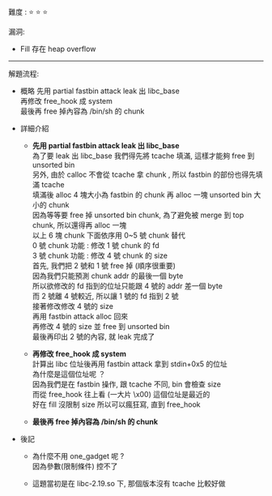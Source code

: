   難度 :  :star: :star: :star: 
  
  漏洞:

  - Fill 存在 heap overflow <br>
       
           
   ---
  
  解題流程:
           
 * 概略 
           先用 partial fastbin attack leak 出 libc_base <br>
           再修改 free_hook 成 system <br>
          最後再 free 掉內容為 /bin/sh 的 chunk <br>
  
 * 詳細介紹
   * <b>先用 partial fastbin attack leak 出 libc_base</b><br>
     為了要 leak 出 libc_base 我們得先將 tcache 填滿, 這樣才能夠 free 到 unsorted bin<br>
     另外, 由於 calloc 不會從 tcache 拿 chunk , 所以 fastbin 的部份也得先填滿 tcache<br>
     填滿後 alloc 4 塊大小為 fastbin 的 chunk 再 alloc 一塊 unsorted bin 大小的 chunk<br>
     因為等等要 free 掉 unsorted bin chunk, 為了避免被 merge 到 top chunk, 所以還得再 alloc 一塊<br>
     以上 6 塊 chunk 下面依序用 0~5 號 chunk 替代<br>
     0 號 chunk 功能 : 修改 1 號 chunk 的 fd<br>
     3 號 chunk 功能 : 修改 4 號 chunk 的 size<br>
     首先, 我們把 2 號和 1 號 free 掉 (順序很重要)<br>
     因為我們只能預測 chunk addr 的最後一個 byte<br>
     所以欲修改的 fd 指到的位址只能跟 4 號的 addr 差一個 byte<br>
     而 2 號離 4 號較近, 所以讓 1 號的 fd 指到 2 號<br>
     接著修改修改 4 號的 size<br>
     再用 fastbin attack alloc 回來<br>
     再修改 4 號的 size 並 free 到 unsorted bin<br>
     最後再印出 2 號的內容, 就 leak 完成了<br>
     
   * <b>再修改 free_hook 成 system</b><br>
計算出 libc 位址後再用 fastbin attack 拿到 stdin+0x5 的位址<br>
為什麼是這個位址呢 ？<br>
因為我們是在 fastbin 操作, 跟 tcache 不同, bin 會檢查 size<br>
而從 free_hook 往上看 (一大片 \x00) 這個位址是最近的<br>
好在 fill 沒限制 size 所以可以瘋狂寫, 直到 free_hook<br>

   * <b> 最後再 free 掉內容為 /bin/sh 的 chunk</b>

* 後記
  * 為什麼不用 one_gadget 呢 ?<br>
因為參數(限制條件) 控不了

  * 這題當初是在 libc-2.19.so 下, 那個版本沒有 tcache 比較好做
     

